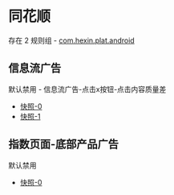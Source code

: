 # 同花顺

存在 2 规则组 - [com.hexin.plat.android](/src/apps/com.hexin.plat.android.ts)

## 信息流广告

默认禁用 - 信息流广告-点击x按钮-点击内容质量差

- [快照-0](https://i.gkd.li/import/12662754)
- [快照-1](https://i.gkd.li/import/12662781)

## 指数页面-底部产品广告

默认禁用

- [快照-0](https://i.gkd.li/import/12662656)
